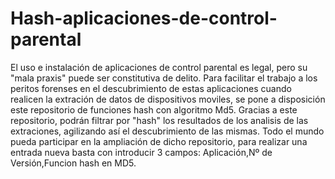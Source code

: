 # Hash-aplicaciones-de-control-parental
El uso e instalación de aplicaciones de control parental es legal, pero su "mala praxis" puede ser constitutiva de delito. 
Para facilitar el trabajo a los peritos forenses en el descubrimiento de estas aplicaciones cuando realicen la extración de datos de  dispositivos moviles,
se pone a disposición este repositorio de funciones hash con algoritmo Md5. 
Gracias a este repositorio, podrán filtrar por "hash" los resultados de los analisis de las extraciones, agilizando así el descubrimiento de las mismas.
Todo el mundo pueda participar en la ampliación de dicho repositorio, para realizar una entrada nueva basta con introducir 3 campos: Aplicación,Nº de Versión,Funcion hash en MD5.
